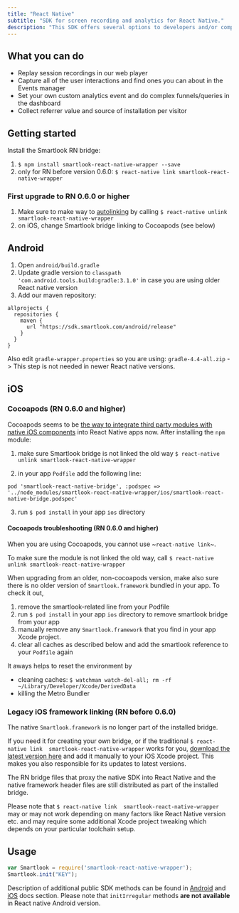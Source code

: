 ```yaml
---
title: "React Native"
subtitle: "SDK for screen recording and analytics for React Native."
description: "This SDK offers several options to developers and/or companies."
---
```


## What you can do

* Replay session recordings in our web player
* Capture all of the user interactions and find ones you can about in the Events manager
* Set your own custom analytics event and do complex funnels/queries in the dashboard
* Collect referrer value and source of installation per visitor

## Getting started

Install the Smartlook RN bridge:

1. `$ npm install smartlook-react-native-wrapper --save`
2. only for RN before version 0.6.0: `$ react-native link smartlook-react-native-wrapper`

### First upgrade to RN 0.6.0 or higher

1. Make sure to make way to [autolinking](https://facebook.github.io/react-native/blog/2019/07/03/version-60#native-modules-are-now-autolinked) by calling `$ react-native unlink smartlook-react-native-wrapper`
2. on iOS, change Smartlook bridge linking to Cocoapods (see below)

## Android

1. Open `android/build.gradle`
2. Update gradle version to `classpath 'com.android.tools.build:gradle:3.1.0'` in case you are using older React native version
3. Add our maven repository:

```android
allprojects {
  repositories {
    maven {
      url "https://sdk.smartlook.com/android/release"
    }
  }
}
```

Also edit `gradle-wrapper.properties` so you are using: `gradle-4.4-all.zip` -> This step is not needed in newer React native versions. 

## iOS

### Cocoapods (RN 0.6.0 and higher)

Cocoapods seems to be [the way to integrate third party modules with native iOS components](https://facebook.github.io/react-native/blog/2019/07/03/version-60#cocoapods-by-default) into React Native apps now. After installing the `npm` module:

1. make sure Smartlook bridge is not linked the old way `$ react-native unlink smartlook-react-native-wrapper`

2. in your app `Podfile` add the following line:

```
pod 'smartlook-react-native-bridge', :podspec => '../node_modules/smartlook-react-native-wrapper/ios/smartlook-react-native-bridge.podspec'
```
3. run `$ pod install` in your app `ios` directory

#### Cocoapods troubleshooting (RN 0.6.0 and higher)

When you are using Cocoapods, you cannot use ~`react-native link`~. 

To make sure the module is not linked the old way, call `$ react-native unlink smartlook-react-native-wrapper`

When upgrading from an older, non-cocoapods version, make also sure there is no older version of `Smartlook.framework` bundled in your app. To check it out, 
1. remove the smartlook-related line from your Podfile
2. run `$ pod install` in your app `ios` directory to remove smartlook bridge from your app
3. manually remove any `Smartlook.framework` that you find in your app Xcode project.
4. clear all caches as described below and add the smartlook reference to your `Podfile` again

It aways helps to reset the environment by
- cleaning caches: `$ watchman watch-del-all; rm -rf ~/Library/Developer/Xcode/DerivedData`
- killing the Metro Bundler

### Legacy iOS framework linking (RN before 0.6.0)

The native `Smartlook.framework` is no longer part of the installed bridge. 

If you need it for creating your own bridge, or if the traditional `$ react-native link  smartlook-react-native-wrapper` works for you, [download the latest version here](https://smartlook.github.io/docs/sdk/ios/#manual-installation) and add it manually to your iOS Xcode project. This makes you also responsible for its updates to latest versions.

The RN bridge files that proxy the native SDK into React Native and the native framework header files are still distributed as part of the installed bridge.

Please note that `$ react-native link  smartlook-react-native-wrapper` may or may not work depending on many factors like React Native version etc. and may require some additional Xcode project tweaking which depends on your particular toolchain setup.

## Usage

```js
var Smartlook = require('smartlook-react-native-wrapper');
Smartlook.init("KEY");
```

Description of additional public SDK methods can be found in <a href="https://smartlook.github.io/docs/sdk/android/">Android</a> and <a href="https://smartlook.github.io/docs/sdk/ios/">iOS</a> docs section. Please note that `initIrregular` methods **are not available** in React native Android version.
